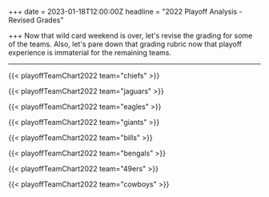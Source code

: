 +++
date = 2023-01-18T12:00:00Z
headline = "2022 Playoff Analysis - Revised Grades"

+++
Now that wild card weekend is over, let's revise the grading for some of the teams. Also, let's pare down that grading rubric now that playoff experience is immaterial for the remaining teams.

***

{{< playoffTeamChart2022 team="chiefs" >}}

{{< playoffTeamChart2022 team="jaguars" >}}

{{< playoffTeamChart2022 team="eagles" >}}

{{< playoffTeamChart2022 team="giants" >}}

{{< playoffTeamChart2022 team="bills" >}}

{{< playoffTeamChart2022 team="bengals" >}}

{{< playoffTeamChart2022 team="49ers" >}}

{{< playoffTeamChart2022 team="cowboys" >}}